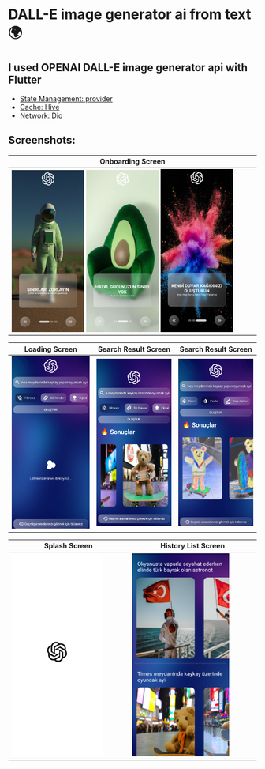 # DALL-E image generator ai from text 🌍
## I used OPENAI DALL-E image generator api with Flutter

- [State Management: provider](https://pub.dev/packages/provider)
- [Cache: Hive](https://pub.dev/packages/hive)
- [Network: Dio](https://pub.dev/packages/dio)


## Screenshots:
|**Onboarding Screen** |
| -------------- | 
|<img src="https://github.com/kadirgulluoglu/DallE_Flutter_Mobile_App/blob/main/assets/screenshots/o1.png" width=30%> <img src="https://github.com/kadirgulluoglu/DallE_Flutter_Mobile_App/blob/main/assets/screenshots/o2.png" width=30%> <img src="https://github.com/kadirgulluoglu/DallE_Flutter_Mobile_App/blob/main/assets/screenshots/o3.png" width=30%>|


|**Loading Screen** |**Search Result Screen**|**Search Result Screen**|
| ----------------- | ---------------------- | ---------------------- |
|<img src="https://github.com/kadirgulluoglu/DallE_Flutter_Mobile_App/blob/main/assets/screenshots/loading.png" width=100%>|<img src="https://github.com/kadirgulluoglu/DallE_Flutter_Mobile_App/blob/main/assets/screenshots/search_result.png" width=100%>|<img src="https://github.com/kadirgulluoglu/DallE_Flutter_Mobile_App/blob/main/assets/screenshots/search_result_2.png" width=100%%>|

|**Splash Screen** |**History List Screen**|
| ---------------- | ---------------------- |
|<img src="https://github.com/kadirgulluoglu/DallE_Flutter_Mobile_App/blob/main/assets/screenshots/splash.png" width=80% >|<img src="https://github.com/kadirgulluoglu/DallE_Flutter_Mobile_App/blob/main/assets/screenshots/history_list.png" width=80% >|

